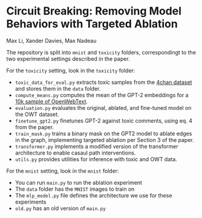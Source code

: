 # Circuit Breaking: Removing Model Behaviors with Targeted Ablation
Max Li, Xander Davies, Max Nadeau

The repository is split into `mnist` and `toxicity` folders, correspondingt to the two experimental settings described in the paper.

For the `toxicity` setting, look in the `toxicity` folder:
- `toxic_data_for_eval.py` extracts toxic samples from the [4chan dataset](https://arxiv.org/abs/2001.07487) and stores them in the `data` folder. 
- `compute_means.py` computes the mean of the GPT-2 embeddings for a [10k sample of OpenWebText](https://huggingface.co/datasets/NeelNanda/pile-10k).
- `evaluation.py` evaluates the original, ablated, and fine-tuned model on the OWT dataset.
- `finetune_gpt2.py` finetunes GPT-2 against toxic comments, using eq. 4 from the paper.
- `train_mask.py` trains a binary mask on the GPT2 model to ablate edges in the graph, implementing targeted ablation per Section 3 of the paper.
- `transformer.py` implements a modified version of the transformer architecture to enable casaul path
interventions.
- `utils.py` provides utilities for inference with toxic and OWT data.

For the `mnist` setting, look in the `mnist` folder:
- You can run `main.py` to run the ablation experiment
- The `data` folder has the `MNIST` images to train on
- The `mlp_model.py` file defines the architecture we use for these experiments
- `old.py` has an old version of `main.py`
